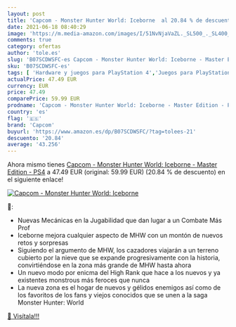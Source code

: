 ```yaml
---
layout: post
title: 'Capcom - Monster Hunter World: Iceborne  al 20.84 % de descuento'
date: 2021-06-18 08:40:29
image: 'https://m.media-amazon.com/images/I/51NvNjaVaZL._SL500_._SL400_.jpg'
comments: true
category: ofertas
author: 'tole.es'
slug: 'B07SCDWSFC-es Capcom - Monster Hunter World: Iceborne - Master Edition -...'
sku: 'B07SCDWSFC-es'
tags: [ 'Hardware y juegos para PlayStation 4','Juegos para PlayStation 4','Videojuegos','capcom','ps4', ]
actualPrice: 47.49 EUR
currency: EUR
price: 47.49
comparePrice: 59.99 EUR
prodname: 'Capcom - Monster Hunter World: Iceborne - Master Edition - PS4'
country: 'es'
flag: '🇪🇸'
brand: 'Capcom'
buyurl: 'https://www.amazon.es/dp/B07SCDWSFC/?tag=tolees-21'
descuento: '20.84'
average: '43.256'
---
```


Ahora mismo tienes [Capcom - Monster Hunter World: Iceborne - Master Edition - PS4](https://www.amazon.es/dp/B07SCDWSFC/?tag=tolees-21) a 47.49 EUR (original: 59.99 EUR) (20.84 %  de descuento) en el siguiente enlace!

[![Capcom - Monster Hunter World: Iceborne ](https://m.media-amazon.com/images/I/51NvNjaVaZL._SL500_._SL400_.jpg)](https://www.amazon.es/dp/B07SCDWSFC/?tag=tolees-21)

🔎:

- Nuevas Mecánicas en la Jugabilidad que dan lugar a un Combate Más Prof
- Iceborne mejora cualquier aspecto de MHW con un montón de nuevos retos y sorpresas
- Siguiendo el argumento de MHW, los cazadores viajarán a un terreno cubierto por la nieve que se expande progresivamente con la historia, convirtiéndose en la zona más grande de MHW hasta ahora
- Un nuevo modo por enicma del High Rank que hace a los nuevos y ya existentes monstrous más feroces que nunca
- La nueva zona es el hogar de nuevos y gélidos enemigos así como de los favoritos de los fans y viejos conocidos que se unen a la saga Monster Hunter: World

[🛒 Visítala!!!](https://www.amazon.es/dp/B07SCDWSFC/?tag=tolees-21)
